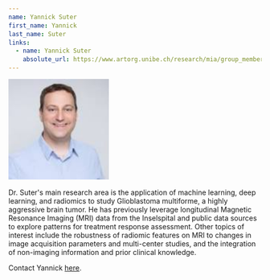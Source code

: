 ```yaml
---
name: Yannick Suter
first_name: Yannick
last_name: Suter
links:
  - name: Yannick Suter
    absolute_url: https://www.artorg.unibe.ch/research/mia/group_members/members/dr_suter_yannick/index_eng.html
---
```


<img src="/assets/images/ysuter.jpeg" alt="Yannick  Suter" width="200"/>

Dr. Suter's main research area is the application of machine learning, deep learning, and radiomics to study Glioblastoma multiforme, a highly aggressive brain tumor. He has previously leverage longitudinal Magnetic Resonance Imaging (MRI) data from the Inselspital and public data sources to explore patterns for treatment response assessment. Other topics of interest include the robustness of radiomic features on MRI to changes in image acquisition parameters and multi-center studies, and the integration of non-imaging information and prior clinical knowledge. 

Contact Yannick [here](mailto:yannick.suter@unibe.ch).